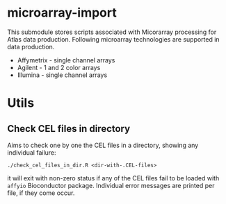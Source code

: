 # microarray-import

This submodule stores scripts associated with Micorarray processing for Atlas data production.
Following microarray technologies are supported in data production.
- Affymetrix - single channel arrays
- Agilent - 1 and 2 color arrays
- Illumina - single channel arrays

# Utils

## Check CEL files in directory

Aims to check one by one the CEL files in a directory, showing any individual failure:

```
./check_cel_files_in_dir.R <dir-with-.CEL-files>
```

it will exit with non-zero status if any of the CEL files fail to be loaded with `affyio` Bioconductor package. Individual error messages are printed per file, if they come occur.
